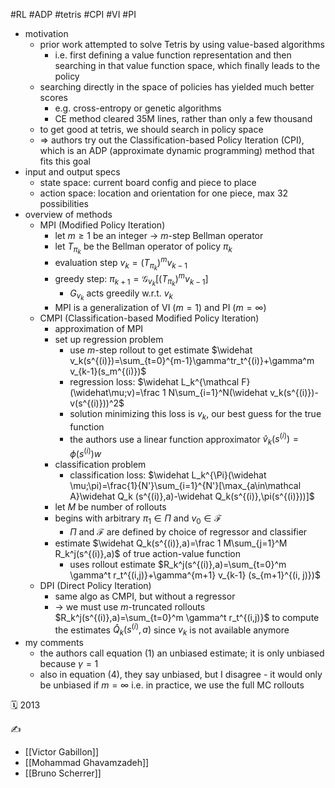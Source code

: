 #RL #ADP #tetris #CPI #VI #PI

- motivation
	- prior work attempted to solve Tetris by using value-based algorithms
		- i.e. first defining a value function representation and then searching in that value function space, which finally leads to the policy
	- searching directly in the space of policies has yielded much better scores
		- e.g. cross-entropy or genetic algorithms
		- CE method cleared 35M lines, rather than only a few thousand
	- to get good at tetris, we should search in policy space
	- => authors try out the Classification-based Policy Iteration (CPI), which is an ADP (approximate dynamic programming) method that fits this goal
- input and output specs
	- state space: current board config and piece to place
	- action space: location and orientation for one piece, max 32 possibilities
- overview of methods
	- MPI (Modified Policy Iteration)
		- let $m\geq 1$ be an integer -> $m$-step Bellman operator
		- let $T_{\pi_k}$ be the Bellman operator of policy $\pi_k$
		- evaluation step $v_k=(T_{\pi_k})^m v_{k-1}$
		- greedy step: $\pi_{k+1}=\mathcal G_{v_k}[(T_{\pi_k})^m v_{k-1}]$
			- $G_{v_k}$ acts greedily w.r.t. $v_k$
		- MPI is a generalization of VI ($m=1$) and PI ($m=\infty$)
	- CMPI (Classification-based Modified Policy Iteration)
		- approximation of MPI
		- set up regression problem
			- use $m$-step rollout to get estimate $\widehat v_k(s^{(i)})=\sum_{t=0}^{m-1}\gamma^tr_t^{(i)}+\gamma^m v_{k-1}(s_m^{(i)})$
			- regression loss: $\widehat L_k^{\mathcal F}(\widehat\mu;v)=\frac 1 N\sum_{i=1}^N(\widehat v_k(s^{(i)})-v(s^{(i)}))^2$
			- solution minimizing this loss is $v_k$, our best guess for the true function
			- the authors use a linear function approximator $\widehat v_k(s^{(i)})=\phi (s^{(i)})w$
		- classification problem
			- classification loss: $\widehat L_k^{\Pi}(\widehat \mu;\pi)=\frac{1}{N'}\sum_{i=1}^{N'}[\max_{a\in\mathcal A}\widehat Q_k (s^{(i)},a)-\widehat Q_k(s^{(i)},\pi(s^{(i)}))]$
		- let $M$ be number of rollouts
		- begins with arbitrary $\pi_1\in\Pi$ and $v_0\in\mathcal F$
			- $\Pi$ and $\mathcal F$ are defined by choice of regressor and classifier
		- estimate $\widehat Q_k(s^{(i)},a)=\frac 1 M\sum_{j=1}^M R_k^j(s^{(i)},a)$ of true action-value function
			- uses rollout estimate $R_k^j(s^{(i)},a)=\sum_{t=0}^m \gamma^t r_t^{(i,j)}+\gamma^{m+1} v_{k-1} (s_{m+1}^{(i, j)})$
	- DPI (Direct Policy Iteration)
		- same algo as CMPI, but without a regressor
		- -> we must use $m$-truncated rollouts $R_k^j(s^{(i)},a)=\sum_{t=0}^m \gamma^t r_t^{(i,j)}$ to compute the estimates $\widehat Q_k (s^{(i)},a)$ since $v_k$ is not available anymore
- my comments
	- the authors call equation (1) an unbiased estimate; it is only unbiased because $\gamma=1$
	- also in equation (4), they say unbiased, but I disagree - it would only be unbiased if $m=\infty$ i.e. in practice, we use the full MC rollouts

🗓️ 2013

✍️
- [[Victor Gabillon]]
- [[Mohammad Ghavamzadeh]]
- [[Bruno Scherrer]]
